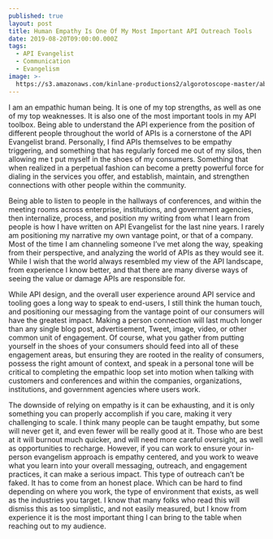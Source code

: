 ```yaml
---
published: true
layout: post
title: Human Empathy Is One Of My Most Important API Outreach Tools
date: 2019-08-20T09:00:00.000Z
tags:
  - API Evangelist
  - Communication
  - Evangelism
image: >-
  https://s3.amazonaws.com/kinlane-productions2/algorotoscope-master/abe-lincoln-one-yellow-collage-file-00-00-00-00.jpg
---
```

I am an empathic human being. It is one of my top strengths, as well as one of my top weaknesses. It is also one of the most important tools in my API toolbox. Being able to understand the API experience from the position of different people throughout the world of APIs is a cornerstone of the API Evangelist brand. Personally, I find APIs themselves to be empathy triggering, and something that has regularly forced me out of my silos, then allowing me t put myself in the shoes of my consumers. Something that when realized in a perpetual fashion can become a pretty powerful force for dialing in the services you offer, and establish, maintain, and strengthen connections with other people within the community.

Being able to listen to people in the hallways of conferences, and within the meeting rooms across enterprise, institutions, and government agencies, then internalize, process, and position my writing from what I learn from people is how I have written on API Evangelist for the last nine years. I rarely am positioning my narrative my own vantage point, or that of a company. Most of the time I am channeling someone I’ve met along the way, speaking from their perspective, and analyzing the world of APIs as they would see it. While I wish that the world always resembled my view of the API landscape, from experience I know better, and that there are many diverse ways of seeing the value or damage APIs are responsible for.

While API design, and the overall user experience around API service and tooling goes a long way to speak to end-users, I still think the human touch, and positioning our messaging from the vantage point of our consumers will have the greatest impact. Making a person connection will last much longer than any single blog post, advertisement, Tweet, image, video, or other common unit of engagement. Of course, what you gather from putting yourself in the shoes of your consumers should feed into all of these engagement areas, but ensuring they are rooted in the reality of consumers, possess the right amount of context, and speak in a personal tone will be critical to completing the empathic loop set into motion when talking with customers and conferences and within the companies, organizations, institutions, and government agencies where users work.

The downside of relying on empathy is it can be exhausting, and it is only something you can properly accomplish if you care, making it very challenging to scale. I think many people can be taught empathy, but some will never get it, and even fewer will be really good at it. Those who are best at it will burnout much quicker, and will need more careful oversight, as well as opportunities to recharge. However, if you can work to ensure your in-person evangelism approach is empathy centered, and you work to weave what you learn into your overall messaging, outreach, and engagement practices, it can make a serious impact. This type of outreach can’t be faked. It has to come from an honest place. Which can be hard to find depending on where you work, the type of environment that exists, as well as the industries you target. I know that many folks who read this will dismiss this as too simplistic, and not easily measured, but I know from experience it is the most important thing I can bring to the table when reaching out to my audience.
